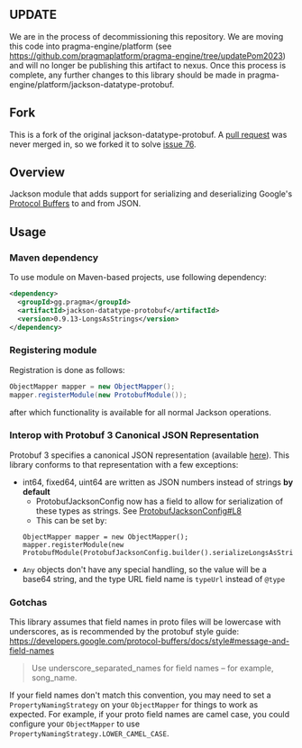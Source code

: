 ## UPDATE
We are in the process of decommissioning this repository. We are moving this code into pragma-engine/platform (see https://github.com/pragmaplatform/pragma-engine/tree/updatePom2023) and will no longer be publishing this artifact to nexus. Once this process is complete, any further changes to this library should be made in pragma-engine/platform/jackson-datatype-protobuf.

## Fork
This is a fork of the original jackson-datatype-protobuf. A [pull request](https://github.com/HubSpot/jackson-datatype-protobuf/pull/77) was never merged in, so we forked it to solve [issue 76](https://github.com/HubSpot/jackson-datatype-protobuf/issues/76).

## Overview

Jackson module that adds support for serializing and deserializing Google's 
[Protocol Buffers](https://code.google.com/p/protobuf/) to and from JSON.

## Usage

### Maven dependency

To use module on Maven-based projects, use following dependency:

```xml
<dependency>
  <groupId>gg.pragma</groupId>
  <artifactId>jackson-datatype-protobuf</artifactId>
  <version>0.9.13-LongsAsStrings</version>
</dependency>
```

### Registering module

Registration is done as follows:

```java
ObjectMapper mapper = new ObjectMapper();
mapper.registerModule(new ProtobufModule());
```

after which functionality is available for all normal Jackson operations.

### Interop with Protobuf 3 Canonical JSON Representation

Protobuf 3 specifies a canonical JSON representation (available [here](https://developers.google.com/protocol-buffers/docs/proto3#json)). This library conforms to that representation with a few exceptions:
- int64, fixed64, uint64 are written as JSON numbers instead of strings **by default**
  - ProtobufJacksonConfig now has a field to allow for serialization of these types as strings. See [ProtobufJacksonConfig#L8](src/main/java/com/hubspot/jackson/datatype/protobuf/ProtobufJacksonConfig.java#L8)
  - This can be set by:
  ```
  ObjectMapper mapper = new ObjectMapper();
  mapper.registerModule(new ProtobufModule(ProtobufJacksonConfig.builder().serializeLongsAsStrings(true).build()));
  ```
- `Any` objects don't have any special handling, so the value will be a base64 string, and the type URL field name is `typeUrl` instead of `@type`

### Gotchas

This library assumes that field names in proto files will be lowercase with underscores, as is recommended by the protobuf style guide: https://developers.google.com/protocol-buffers/docs/style#message-and-field-names
> Use underscore_separated_names for field names – for example, song_name.

If your field names don't match this convention, you may need to set a `PropertyNamingStrategy` on your `ObjectMapper` for things to work as expected. For example, if your proto field names are camel case, you could configure your `ObjectMapper` to use `PropertyNamingStrategy.LOWER_CAMEL_CASE`.
